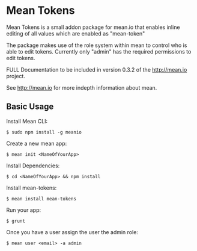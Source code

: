 # Mean Tokens


Mean Tokens is a small addon package for mean.io that enables inline editing of all values which are enabled as "mean-token"

The package makes use of the role system within mean to control who is able to edit tokens. Currently only "admin" has the required permissions to edit tokens.

FULL Documentation to be included in version 0.3.2 of the http://mean.io project.


See http://mean.io for more indepth information about mean.


## Basic Usage

  Install Mean CLI:

    $ sudo npm install -g meanio

  Create a new mean app:

    $ mean init <NameOfYourApp>
    
  Install Dependencies:

    $ cd <NameOfYourApp> && npm install
    
  Install mean-tokens:

    $ mean install mean-tokens

  Run your app:

    $ grunt
    
  Once you have a user assign the user the admin role:
  
    $ mean user <email> -a admin
    
  
